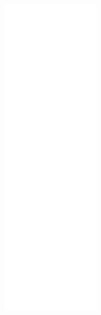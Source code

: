 <p align="center">
  <a href="https://github.com/recurser">
    <img align="center" width="60%" src="./header.svg" />
  </a>

  <a href="https://github.com/recurser">
    <img align="center" width="60%" src="./repositories.svg" />
  </a>
  <a href="https://github.com/recurser">
    <img align="center" width="60%" src="./acti_comm.svg" />
  </a>

  <a href="https://github.com/recurser">
    <img align="center" width="60%" src="./iso_calender.svg" />
  </a>

  <a href="https://github.com/recurser">
    <img align="center" width="60%" src="./issue_pr_lang.svg" />
  </a>

  <a href="https://github.com/recurser">
    <img align="center" width="60%" src="./wakatime.svg" />
  </a>

  <a href="https://github.com/recurser">
    <img align="center" width="60%" src="./github-habits.svg" />
  </a>

  <a href="https://github.com/recurser">
    <img align="center" width="60%" src="./achievements.svg" />
  </a>

  <a href="https://github.com/recurser">
    <img align="center" width="60%" src="./followers.svg" />
  </a>
</p>
